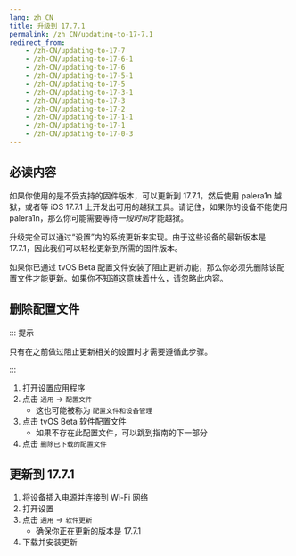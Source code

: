 ```yaml
---
lang: zh_CN
title: 升级到 17.7.1
permalink: /zh_CN/updating-to-17-7.1
redirect_from:
    - /zh-CN/updating-to-17-7
    - /zh-CN/updating-to-17-6-1
    - /zh-CN/updating-to-17-6
    - /zh-CN/updating-to-17-5-1
    - /zh-CN/updating-to-17-5
    - /zh-CN/updating-to-17-3-1
    - /zh-CN/updating-to-17-3
    - /zh-CN/updating-to-17-2
    - /zh-CN/updating-to-17-1-1
    - /zh-CN/updating-to-17-1
    - /zh-CN/updating-to-17-0-3
---
```


## 必读内容

如果你使用的是不受支持的固件版本，可以更新到 17.7.1，然后使用 palera1n 越狱，或者等 iOS 17.7.1 上开发出可用的越狱工具。请记住，如果你的设备不能使用 palera1n，那么你可能需要等待*一段时间*才能越狱。

升级完全可以通过“设置”内的系统更新来实现。由于这些设备的最新版本是 17.7.1，因此我们可以轻松更新到所需的固件版本。

如果你已通过 tvOS Beta 配置文件安装了阻止更新功能，那么你必须先删除该配置文件才能更新。如果你不知道这意味着什么，请忽略此内容。

## 删除配置文件

::: 提示

只有在之前做过阻止更新相关的设置时才需要遵循此步骤。

:::

1. 打开设置应用程序
1. 点击 `通用` -> `配置文件`
    - 这也可能被称为 `配置文件和设备管理`
1. 点击 tvOS Beta 软件配置文件
    - 如果不存在此配置文件，可以跳到指南的下一部分
1. 点击 `删除已下载的配置文件`

## 更新到 17.7.1

1. 将设备插入电源并连接到 Wi-Fi 网络
1. 打开设置
1. 点击 `通用` -> `软件更新`
    - 确保你正在更新的版本是 17.7.1
1. 下载并安装更新
